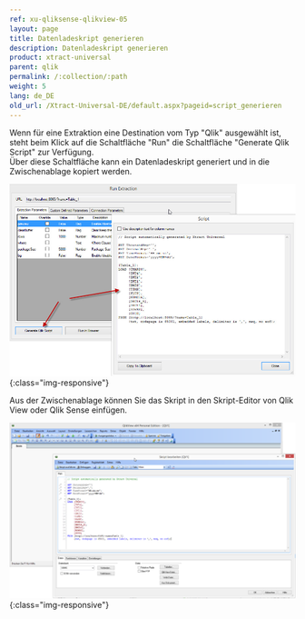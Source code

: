 ```yaml
---
ref: xu-qliksense-qlikview-05
layout: page
title: Datenladeskript generieren
description: Datenladeskript generieren
product: xtract-universal
parent: qlik
permalink: /:collection/:path
weight: 5
lang: de_DE
old_url: /Xtract-Universal-DE/default.aspx?pageid=script_generieren
---
```


Wenn für eine Extraktion eine Destination vom Typ "Qlik" ausgewählt ist, steht beim Klick auf die Schaltfläche "Run" die Schaltfläche  "Generate Qlik Script" zur Verfügung.<br>
Über diese Schaltfläche kann ein Datenladeskript generiert und in die Zwischenablage kopiert werden. 


![XU_qlik_generate_Script](/img/content/XU_qlik_generate_Script.jpg){:class="img-responsive"}

Aus der Zwischenablage können Sie das Skript in den Skript-Editor von Qlik View oder Qlik Sense einfügen.

![Insert_Qlik_Script](/img/content/Insert_Qlik_Script.png){:class="img-responsive"}
